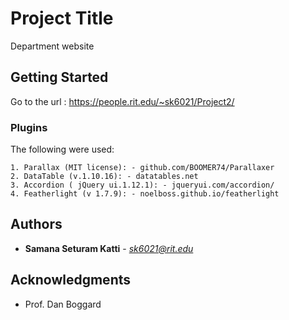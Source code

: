 # Project Title

Department website

## Getting Started

Go to the url : https://people.rit.edu/~sk6021/Project2/

### Plugins

The following were used:


```
1. Parallax (MIT license): - github.com/BOOMER74/Parallaxer
2. DataTable (v.1.10.16): - datatables.net
3. Accordion ( jQuery ui.1.12.1): - jqueryui.com/accordion/
4. Featherlight (v 1.7.9): - noelboss.github.io/featherlight
```


## Authors

* **Samana Seturam Katti** - *sk6021@rit.edu*


## Acknowledgments

* Prof. Dan Boggard

  